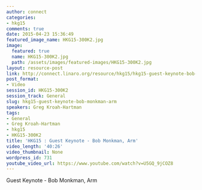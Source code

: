 ```yaml
---
author: connect
categories:
- hkg15
comments: true
date: 2015-04-23 15:36:49
featured_image_name: HKG15-300K2.jpg
image:
  featured: true
  name: HKG15-300K2.jpg
  path: /assets/images/featured-images/HKG15-300K2.jpg
layout: resource-post
link: http://connect.linaro.org/resource/hkg15/hkg15-guest-keynote-bob-monkman-arm/
post_format:
- Video
session_id: HKG15-300K2
session_track: General
slug: hkg15-guest-keynote-bob-monkman-arm
speakers: Greg Kroah-Hartman
tags:
- General
- Greg Kroah-Hartman
- hkg15
- HKG15-300K2
title: 'HKG15 : Guest Keynote - Bob Monkman, Arm'
video_length: '40:26'
video_thumbnail: None
wordpress_id: 731
youtube_video_url: https://www.youtube.com/watch?v=U5GQ_9jCOZ8
---
```


Guest Keynote - Bob Monkman, Arm